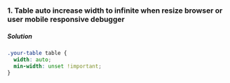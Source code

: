 ### 1. Table auto increase width to infinite when resize browser or user mobile responsive debugger

##### Solution

```css
.your-table table {
  width: auto;
  min-width: unset !important;
}
```
